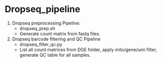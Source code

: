 # Dropseq_pipeline

1. Dropseq preprocessing Pipeline:
   *  dropseq_prep.sh
   *  Generate count matrix from fastq files.
2. Dropseq barcode filtering and QC Pipeline
   *  dropseq_filter_qc.py
   *  List all count matrices from DGE folder, apply mito/gene/umi filter, generate QC table for all samples.
